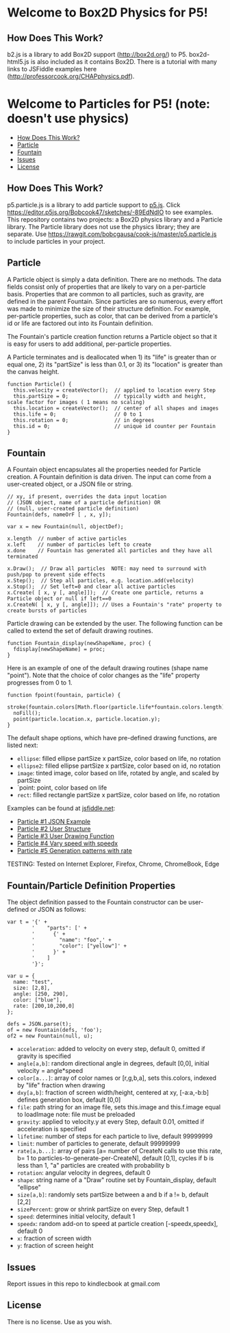 # Welcome to Box2D Physics for P5!

## How Does This Work?

b2.js is a library to add Box2D support (http://box2d.org/) to P5.  box2d-html5.js is also included as it contains Box2D.  There is a tutorial with many links to JSFiddle examples here (http://professorcook.org/CHAPphysics.pdf).

# Welcome to Particles for P5! (note: doesn't use physics)

* [How Does This Work?](#how-does-this-work)
* [Particle](#particle)
* [Fountain](#fountain)
* [Issues](#issues)
* [License](#license)


## How Does This Work?

p5.particle.js is a library to add particle support to [p5.js](http://p5js.org/).
Click https://editor.p5js.org/Bobcook47/sketches/-89EdNdlO to see examples.
This repository contains two projects: a Box2D physics library and a Particle library.
The Particle library does not use the physics library; they are separate.
Use https://rawgit.com/bobcgausa/cook-js/master/p5.particle.js to include particles in your project.

## Particle
A Particle object is simply a data definition.  There are no methods. 
The data fields consist only of properties that are likely to vary on a per-particle basis.
Properties that are common to all particles, such as gravity, are defined in the parent Fountain.
Since particles are so numerous, every effort was made to minimize the size of their structure definition.
For example, per-particle properties, such as color, that can be derived from a particle's id or life are factored
out into its Fountain definition.

The Fountain's particle creation function returns a Particle object so that it is easy for users to add additional, 
per-particle properties.

A Particle terminates and is deallocated when 1) its "life" is greater than or equal one, 2) its "partSize" is less than 0.1,
or 3) its "location" is greater than the canvas height.

```
function Particle() {
  this.velocity = createVector();  // applied to location every Step
  this.partSize = 0;               // typically width and height, scale factor for images ( 1 means no scaling)
  this.location = createVector();  // center of all shapes and images
  this.life = 0;                   // 0 to 1
  this.rotation = 0;               // in degrees
  this.id = 0;                     // unique id counter per Fountain
}
```

## Fountain

A Fountain object encapsulates all the properties needed for Particle creation.
A Fountain definition is data driven.
The input can come from a user-created object, or a JSON file or string.

```
// xy, if present, overrides the data input location
// (JSON object, name of a particle definition) OR
// (null, user-created particle definition)
Fountain(defs, nameOrF [ , x, y]);

var x = new Fountain(null, objectDef);

x.length  // number of active particles
x.left    // number of particles left to create
x.done    // Fountain has generated all particles and they have all terminated

x.Draw();  // Draw all particles  NOTE: may need to surround with push/pop to prevent side effects 
x.Step();  // Step all particles, e.g. location.add(velocity)
x.Stop();  // Set left=0 and clear all active particles
x.Create( [ x, y [, angle]]);  // Create one particle, returns a Particle object or null if left==0
x.CreateN( [ x, y [, angle]]); // Uses a Fountain's "rate" property to create bursts of particles
```

Particle drawing can be extended by the user.
The following function can be called to extend the set of default drawing routines.

```
function Fountain_display(newShapeName, proc) {
  fdisplay[newShapeName] = proc;
}
```

Here is an example of one of the default drawing routines (shape name "point").
Note that the choice of color changes as the "life" property progresses from 0 to 1.

```
function fpoint(fountain, particle) {
  stroke(fountain.colors[Math.floor(particle.life*fountain.colors.length)]);
  noFill();
  point(particle.location.x, particle.location.y);
}
```

The default shape options, which have pre-defined drawing functions, are listed next:

* `ellipse`: filled ellipse partSize x partSize, color based on life, no rotation
* `ellipse2`: filled ellipse partSize x partSize, color based on id, no rotation
* `image`: tinted image, color based on life, rotated by angle, and scaled by partSize
* `point: point, color based on life
* `rect`: filled rectangle partSize x partSize, color based on life, no rotation

Examples can be found at [jsfiddle.net](http://jsfiddle.net/bobcook/cr1t6fzg/):

* [Particle #1 JSON Example](http://jsfiddle.net/bobcook/cr1t6fzg/)
* [Particle #2 User Structure](http://jsfiddle.net/bobcook/53h2uss8/)
* [Particle #3 User Drawing Function](http://jsfiddle.net/bobcook/mph714p8/)
* [Particle #4 Vary speed with speedx](http://jsfiddle.net/bobcook/en4he5vt/)
* [Particle #5 Generation patterns with rate](http://jsfiddle.net/bobcook/rLvhc8h2/)

TESTING: Tested on Internet Explorer, Firefox, Chrome, ChromeBook, Edge

## Fountain/Particle Definition Properties

The object definition passed to the Fountain constructor can be user-defined or JSON as follows:

```
var t = '{' +
        '    "parts": [' +
        '      {' +
        '        "name": "foo",' +
        '        "color": ["yellow"]' +
        '      }' +
        '    ]
        '}';

var u = {
  name: "test",
  size: [2,8],
  angle: [250, 290],
  color: ["blue"],
  rate: [200,10,200,0]
};

defs = JSON.parse(t);
of = new Fountain(defs, 'foo');
of2 = new Fountain(null, u);
```

* `acceleration`: added to velocity on every step, default 0, omitted if gravity is specified
* `angle[a,b]`: random directional angle in degrees, default [0,0], initial velocity = angle*speed
* `color[a...]`: array of color names or [r,g,b,a], sets this.colors, indexed by "life" fraction when drawing
* `dxy[a,b]`: fraction of screen width/height, centered at xy, [-a:a,-b:b] defines generation box, default [0,0]
* `file`: path string for an image file, sets this.image and this.f.image equal to loadImage
          note: file must be preloaded
* `gravity`: applied to velocity.y at every Step, default 0.01, omitted if acceleration is specified
* `lifetime`: number of steps for each particle to live, default 99999999
* `limit`: number of particles to generate, default 99999999
* `rate[a,b...]`: array of pairs [a= number of CreateN calls to use this rate, 
                                  b= 1 to particles-to-generate-per-CreateN], default [0,1], cycles
                  if b is less than 1, "a" particles are created with probability b 
* `rotation`: angular velocity in degrees, default 0
* `shape`: string name of a "Draw" routine set by Fountain_display, default "ellipse"
* `size[a,b]`: randomly sets partSize between a and b if a != b, default [2,2]
* `sizePercent`: grow or shrink partSize on every Step, default 1
* `speed`: determines initial velocity, default 1
* `speedx`: random add-on to speed at particle creation [-speedx,speedx], default 0
* `x`: fraction of screen width
* `y`: fraction of screen height

## Issues

Report issues in this repo to kindlecbook at gmail.com

## License

There is no license.  Use as you wish.
